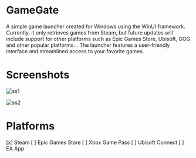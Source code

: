 # GameGate
A simple game launcher created for Windows using the WinUI framework. Currently, it only retrieves games from Steam, but future updates will include support for other platforms such as Epic Games Store, Ubisoft, GOG and other popular platforms... The launcher features a user-friendly interface and streamlined access to your favorite games.

# Screenshots
![ss1](https://github.com/user-attachments/assets/3d550fae-6b10-401b-9ad9-f77916518663)

![ss2](https://github.com/user-attachments/assets/1938e46e-c7fc-45f2-8940-72143eedc020)

# Platforms
[x] Steam
[ ] Epic Games Store
[ ] Xbox Game Pass
[ ] Ubisoft Connect
[ ] EA App
